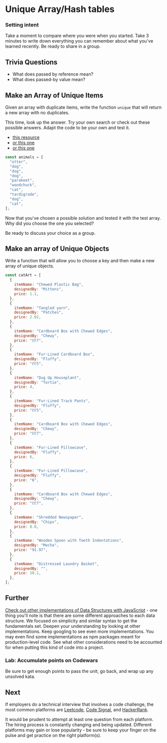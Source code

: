 # Unique Array/Hash tables

### Setting intent

Take a moment to compare where you were when you started. Take 3 minutes to write down everything you can remember about what you've learned recently. Be ready to share in a group.

## Trivia Questions

- What does passed by reference mean?
- What does passed-by value mean?

## Make an Array of Unique Items

Given an array with duplicate items, write the function `unique` that will return a new array with no duplicates.

This time, look up the answer. Try your own search or check out these possible answers. Adapt the code to be your own and test it.

- [this resource](https://stackoverflow.com/questions/1960473/get-all-unique-values-in-a-javascript-array-remove-duplicates)
- [or this one](https://stackoverflow.com/questions/2218999/how-to-remove-all-duplicates-from-an-array-of-objects)
- [or this one](https://ajahne.github.io/blog/javascript/2020/02/04/how-to-remove-duplicates-from-an-array-in-javascript.html)

```js
const animals = [
  "otter",
  "dog",
  "dog",
  "dog",
  "parakeet",
  "woodchuck",
  "cat",
  "tardigrade",
  "dog",
  "cat",
];
```

Now that you've chosen a possible solution and tested it with the test array. Why did you choose the one you selected?

Be ready to discuss your choice as a group.

## Make an array of Unique Objects

Write a function that will allow you to choose a key and then make a new array of unique objects.

```js
const catArt = [
  {
    itemName: "Chewed Plastic Bag",
    designedBy: "Mittens",
    price: 1.1,
  },
  {
    itemName: "Tangled yarn",
    designedBy: "Patches",
    price: 2.02,
  },
  {
    itemName: "Cardboard Box with Chewed Edges",
    designedBy: "Chewy",
    price: "♇♇7",
  },
  {
    itemName: "Fur-Lined Cardboard Box",
    designedBy: "Fluffy",
    price: "♇♇5",
  },
  {
    itemName: "Dug Up Houseplant",
    designedBy: "Tortie",
    price: 4,
  },
  {
    itemName: "Fur-Lined Track Pants",
    designedBy: "Fluffy",
    price: "♇♇5",
  },
  {
    itemName: "Cardboard Box with Chewed Edges",
    designedBy: "Chewy",
    price: "♇♇7",
  },
  {
    itemName: "Fur-Lined Pillowcase",
    designedBy: "Fluffy",
    price: 6,
  },
  {
    itemName: "Fur-Lined Pillowcase",
    designedBy: "Fluffy",
    price: "6",
  },
  {
    itemName: "Cardboard Box with Chewed Edges",
    designedBy: "Chewy",
    price: "♇♇7",
  },
  {
    itemName: "Shredded Newspaper",
    designedBy: "Chips",
    price: 8.8,
  },
  {
    itemName: "Wooden Spoon with Teeth Indentations",
    designedBy: "Mocha",
    price: "91.97",
  },
  {
    itemName: "Distressed Laundry Basket",
    designedBy: "",
    price: 10.1,
  },
];
```

## Further

[Check out other implementations of Data Structures with JavaScript](https://github.com/TheAlgorithms/Javascript) - one thing you'll note is that there are some different approaches to each data structure. We focused on simplicity and similar syntax to get the fundamentals set. Deepen your understanding by looking at other implementations. Keep googling to see even more implementations. You may even find some implementations as npm packages meant for production-level code. See what other considerations need to be accounted for when putting this kind of code into a project.

### Lab: Accumulate points on Codewars

Be sure to get enough points to pass the unit, go back, and wrap up any unsolved kata.

## Next

If employers do a technical interview that involves a code challenge, the most common platforms are [Leetcode](https://leetcode.com), [Code Signal](https://codesignal.com), and [HackerRank](https://www.hackerrank.com).

It would be prudent to attempt at least one question from each platform. The hiring process is constantly changing and being updated. Different platforms may gain or lose popularity - be sure to keep your finger on the pulse and get practice on the right platform(s).
